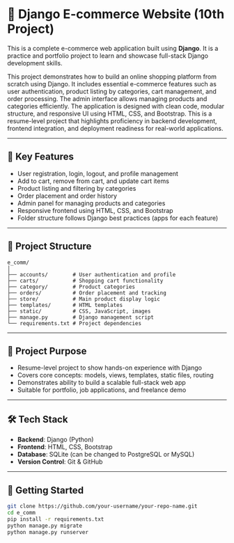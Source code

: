 
# 🛒 Django E-commerce Website (10th Project)

This is a complete e-commerce web application built using **Django**. It is a practice and portfolio project to learn and showcase full-stack Django development skills.

This project demonstrates how to build an online shopping platform from scratch using Django. It includes essential e-commerce features such as user authentication, product listing by categories, cart management, and order processing. The admin interface allows managing products and categories efficiently. The application is designed with clean code, modular structure, and responsive UI using HTML, CSS, and Bootstrap. This is a resume-level project that highlights proficiency in backend development, frontend integration, and deployment readiness for real-world applications.

---

## 🔑 Key Features

- User registration, login, logout, and profile management  
- Add to cart, remove from cart, and update cart items  
- Product listing and filtering by categories  
- Order placement and order history  
- Admin panel for managing products and categories  
- Responsive frontend using HTML, CSS, and Bootstrap  
- Folder structure follows Django best practices (apps for each feature)  

---

## 📁 Project Structure

```
e_comm/
│
├── accounts/        # User authentication and profile
├── carts/           # Shopping cart functionality
├── category/        # Product categories
├── orders/          # Order placement and tracking
├── store/           # Main product display logic
├── templates/       # HTML templates
├── static/          # CSS, JavaScript, images
├── manage.py        # Django management script
└── requirements.txt # Project dependencies
```

---

## 📌 Project Purpose

- Resume-level project to show hands-on experience with Django  
- Covers core concepts: models, views, templates, static files, routing  
- Demonstrates ability to build a scalable full-stack web app  
- Suitable for portfolio, job applications, and freelance demo  

---

## 🛠 Tech Stack

- **Backend**: Django (Python)  
- **Frontend**: HTML, CSS, Bootstrap  
- **Database**: SQLite (can be changed to PostgreSQL or MySQL)  
- **Version Control**: Git & GitHub  

---

## 🚀 Getting Started

```bash
git clone https://github.com/your-username/your-repo-name.git
cd e_comm
pip install -r requirements.txt
python manage.py migrate
python manage.py runserver
```
